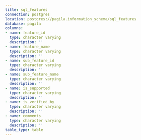 ```yaml
---
title: sql_features
connection: postgres
location: postgres://pagila.information_schema/sql_features
database: pagila
columns:
- name: feature_id
  type: character varying
  description: ''
- name: feature_name
  type: character varying
  description: ''
- name: sub_feature_id
  type: character varying
  description: ''
- name: sub_feature_name
  type: character varying
  description: ''
- name: is_supported
  type: character varying
  description: ''
- name: is_verified_by
  type: character varying
  description: ''
- name: comments
  type: character varying
  description: ''
table_type: table
---
```



